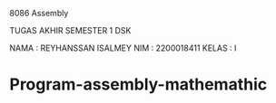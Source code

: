 8086 Assembly

TUGAS AKHIR SEMESTER 1 DSK

NAMA    : REYHANSSAN ISALMEY
NIM     : 2200018411
KELAS   : I


# Program-assembly-mathemathic
